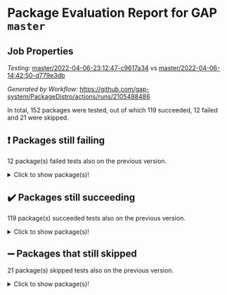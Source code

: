 # Package Evaluation Report for GAP `master`

## Job Properties

*Testing:* [master/2022-04-06-23:12:47-c9617a34](https://github.com/gap-system/PackageDistro/blob/data/reports/master/2022-04-06-23:12:47-c9617a34) vs [master/2022-04-06-14:42:50-d779e3db](https://github.com/gap-system/PackageDistro/blob/data/reports/master/2022-04-06-14:42:50-d779e3db)

*Generated by Workflow:* https://github.com/gap-system/PackageDistro/actions/runs/2105488486

In total, 152 packages were tested, out of which 119 succeeded, 12 failed and 21 were skipped.

## :exclamation: Packages still failing

12 package(s) failed tests also on the previous version.<details> <summary>Click to show package(s)!</summary>

- fining 1.4.1 [(failure)](https://github.com/gap-system/PackageDistro/runs/5859615817?check_suite_focus=true)<br>
- francy 1.2.4 [(failure)](https://github.com/gap-system/PackageDistro/runs/5859616007?check_suite_focus=true)<br>
- hap 1.38 [(failure)](https://github.com/gap-system/PackageDistro/runs/5859616456?check_suite_focus=true)<br>
- normalizinterface 1.3.2 [(failure)](https://github.com/gap-system/PackageDistro/runs/5859617784?check_suite_focus=true)<br>
- packagemanager 1.2 [(failure)](https://github.com/gap-system/PackageDistro/runs/5859617910?check_suite_focus=true)<br>
- rcwa 4.6.4 [(failure)](https://github.com/gap-system/PackageDistro/runs/5859618450?check_suite_focus=true)<br>
- recog 1.3.2 [(failure)](https://github.com/gap-system/PackageDistro/runs/5859618547?check_suite_focus=true)<br>
- semigroups 4.0.0 [(failure)](https://github.com/gap-system/PackageDistro/runs/5859618708?check_suite_focus=true)<br>
- transgrp 3.6.1 [(failure)](https://github.com/gap-system/PackageDistro/runs/5859619254?check_suite_focus=true)<br>
- unitlib 4.0.0 [(failure)](https://github.com/gap-system/PackageDistro/runs/5859619367?check_suite_focus=true)<br>
- wedderga 4.10.1 [(failure)](https://github.com/gap-system/PackageDistro/runs/5859619495?check_suite_focus=true)<br>
- yangbaxter 0.9.0 [(failure)](https://github.com/gap-system/PackageDistro/runs/5859619606?check_suite_focus=true)<br>
</details>

## :heavy_check_mark: Packages still succeeding

119 package(s) succeeded tests also on the previous version.<details> <summary>Click to show package(s)!</summary>

- ace 5.4 [(success)](https://github.com/gap-system/PackageDistro/runs/5859614305?check_suite_focus=true)<br>
- aclib 1.3.2 [(success)](https://github.com/gap-system/PackageDistro/runs/5859614361?check_suite_focus=true)<br>
- agt 0.2 [(success)](https://github.com/gap-system/PackageDistro/runs/5859614419?check_suite_focus=true)<br>
- alnuth 3.2.1 [(success)](https://github.com/gap-system/PackageDistro/runs/5859614474?check_suite_focus=true)<br>
- anupq 3.2.6 [(success)](https://github.com/gap-system/PackageDistro/runs/5859614535?check_suite_focus=true)<br>
- atlasrep 2.1.2 [(success)](https://github.com/gap-system/PackageDistro/runs/5859614592?check_suite_focus=true)<br>
- autodoc 2022.03.10 [(success)](https://github.com/gap-system/PackageDistro/runs/5859614660?check_suite_focus=true)<br>
- automata 1.15 [(success)](https://github.com/gap-system/PackageDistro/runs/5859614709?check_suite_focus=true)<br>
- automgrp 1.3.2 [(success)](https://github.com/gap-system/PackageDistro/runs/5859614758?check_suite_focus=true)<br>
- autpgrp 1.10.2 [(success)](https://github.com/gap-system/PackageDistro/runs/5859614800?check_suite_focus=true)<br>
- cap 2022.04-01 [(success)](https://github.com/gap-system/PackageDistro/runs/5859614844?check_suite_focus=true)<br>
- caratinterface 2.3.3 [(success)](https://github.com/gap-system/PackageDistro/runs/5859614885?check_suite_focus=true)<br>
- cddinterface 2020.06.24 [(success)](https://github.com/gap-system/PackageDistro/runs/5859614931?check_suite_focus=true)<br>
- circle 1.6.4 [(success)](https://github.com/gap-system/PackageDistro/runs/5859614976?check_suite_focus=true)<br>
- cohomolo 1.6.10 [(success)](https://github.com/gap-system/PackageDistro/runs/5859615020?check_suite_focus=true)<br>
- congruence 1.2.3 [(success)](https://github.com/gap-system/PackageDistro/runs/5859615059?check_suite_focus=true)<br>
- crime 1.6 [(success)](https://github.com/gap-system/PackageDistro/runs/5859615100?check_suite_focus=true)<br>
- crisp 1.4.5 [(success)](https://github.com/gap-system/PackageDistro/runs/5859615142?check_suite_focus=true)<br>
- crypting 0.10 [(success)](https://github.com/gap-system/PackageDistro/runs/5859615194?check_suite_focus=true)<br>
- cryst 4.1.24 [(success)](https://github.com/gap-system/PackageDistro/runs/5859615233?check_suite_focus=true)<br>
- crystcat 1.1.9 [(success)](https://github.com/gap-system/PackageDistro/runs/5859615273?check_suite_focus=true)<br>
- ctbllib 1.3.3 [(success)](https://github.com/gap-system/PackageDistro/runs/5859615319?check_suite_focus=true)<br>
- cubefree 1.19 [(success)](https://github.com/gap-system/PackageDistro/runs/5859615352?check_suite_focus=true)<br>
- curlinterface 2.2.2 [(success)](https://github.com/gap-system/PackageDistro/runs/5859615393?check_suite_focus=true)<br>
- cvec 2.7.5 [(success)](https://github.com/gap-system/PackageDistro/runs/5859615421?check_suite_focus=true)<br>
- datastructures 0.2.7 [(success)](https://github.com/gap-system/PackageDistro/runs/5859615451?check_suite_focus=true)<br>
- deepthought 1.0.5 [(success)](https://github.com/gap-system/PackageDistro/runs/5859615493?check_suite_focus=true)<br>
- design 1.7 [(success)](https://github.com/gap-system/PackageDistro/runs/5859615530?check_suite_focus=true)<br>
- difsets 2.3.1 [(success)](https://github.com/gap-system/PackageDistro/runs/5859615562?check_suite_focus=true)<br>
- digraphs 1.5.2 [(success)](https://github.com/gap-system/PackageDistro/runs/5859615589?check_suite_focus=true)<br>
- edim 1.3.5 [(success)](https://github.com/gap-system/PackageDistro/runs/5859615623?check_suite_focus=true)<br>
- example 4.3.0 [(success)](https://github.com/gap-system/PackageDistro/runs/5859615657?check_suite_focus=true)<br>
- factint 1.6.3 [(success)](https://github.com/gap-system/PackageDistro/runs/5859615688?check_suite_focus=true)<br>
- ferret 1.0.7 [(success)](https://github.com/gap-system/PackageDistro/runs/5859615724?check_suite_focus=true)<br>
- fga 1.4.0 [(success)](https://github.com/gap-system/PackageDistro/runs/5859615760?check_suite_focus=true)<br>
- float 1.0.3 [(success)](https://github.com/gap-system/PackageDistro/runs/5859615835?check_suite_focus=true)<br>
- format 1.4.3 [(success)](https://github.com/gap-system/PackageDistro/runs/5859615867?check_suite_focus=true)<br>
- forms 1.2.7 [(success)](https://github.com/gap-system/PackageDistro/runs/5859615909?check_suite_focus=true)<br>
- fplsa 1.2.5 [(success)](https://github.com/gap-system/PackageDistro/runs/5859615946?check_suite_focus=true)<br>
- fr 2.4.8 [(success)](https://github.com/gap-system/PackageDistro/runs/5859615977?check_suite_focus=true)<br>
- fwtree 1.3 [(success)](https://github.com/gap-system/PackageDistro/runs/5859616039?check_suite_focus=true)<br>
- gbnp 1.0.5 [(success)](https://github.com/gap-system/PackageDistro/runs/5859616065?check_suite_focus=true)<br>
- generalizedmorphismsforcap 2022.03-03 [(success)](https://github.com/gap-system/PackageDistro/runs/5859616099?check_suite_focus=true)<br>
- genss 1.6.6 [(success)](https://github.com/gap-system/PackageDistro/runs/5859616129?check_suite_focus=true)<br>
- gradedringforhomalg 2022.03-01 [(success)](https://github.com/gap-system/PackageDistro/runs/5859616161?check_suite_focus=true)<br>
- grape 4.8.5 [(success)](https://github.com/gap-system/PackageDistro/runs/5859616202?check_suite_focus=true)<br>
- groupoids 1.69 [(success)](https://github.com/gap-system/PackageDistro/runs/5859616239?check_suite_focus=true)<br>
- grpconst 2.6.2 [(success)](https://github.com/gap-system/PackageDistro/runs/5859616293?check_suite_focus=true)<br>
- guarana 0.96.3 [(success)](https://github.com/gap-system/PackageDistro/runs/5859616344?check_suite_focus=true)<br>
- guava 3.15 [(success)](https://github.com/gap-system/PackageDistro/runs/5859616407?check_suite_focus=true)<br>
- hapcryst 0.1.14 [(success)](https://github.com/gap-system/PackageDistro/runs/5859616511?check_suite_focus=true)<br>
- hecke 1.5.3 [(success)](https://github.com/gap-system/PackageDistro/runs/5859616568?check_suite_focus=true)<br>
- help 3.5 [(success)](https://github.com/gap-system/PackageDistro/runs/5859616624?check_suite_focus=true)<br>
- idrel 2.43 [(success)](https://github.com/gap-system/PackageDistro/runs/5859616690?check_suite_focus=true)<br>
- images 1.3.1 [(success)](https://github.com/gap-system/PackageDistro/runs/5859616746?check_suite_focus=true)<br>
- intpic 0.2.4 [(success)](https://github.com/gap-system/PackageDistro/runs/5859616810?check_suite_focus=true)<br>
- io 4.7.2 [(success)](https://github.com/gap-system/PackageDistro/runs/5859616876?check_suite_focus=true)<br>
- irredsol 1.4.3 [(success)](https://github.com/gap-system/PackageDistro/runs/5859616926?check_suite_focus=true)<br>
- json 2.1.0 [(success)](https://github.com/gap-system/PackageDistro/runs/5859616966?check_suite_focus=true)<br>
- jupyterkernel 1.4.1 [(success)](https://github.com/gap-system/PackageDistro/runs/5859617022?check_suite_focus=true)<br>
- jupyterviz 1.5.1 [(success)](https://github.com/gap-system/PackageDistro/runs/5859617071?check_suite_focus=true)<br>
- kan 1.34 [(success)](https://github.com/gap-system/PackageDistro/runs/5859617124?check_suite_focus=true)<br>
- kbmag 1.5.9 [(success)](https://github.com/gap-system/PackageDistro/runs/5859617168?check_suite_focus=true)<br>
- laguna 3.9.4 [(success)](https://github.com/gap-system/PackageDistro/runs/5859617201?check_suite_focus=true)<br>
- liealgdb 2.2.1 [(success)](https://github.com/gap-system/PackageDistro/runs/5859617230?check_suite_focus=true)<br>
- liepring 1.9.2 [(success)](https://github.com/gap-system/PackageDistro/runs/5859617269?check_suite_focus=true)<br>
- liering 2.4.2 [(success)](https://github.com/gap-system/PackageDistro/runs/5859617310?check_suite_focus=true)<br>
- linearalgebraforcap 2022.04-01 [(success)](https://github.com/gap-system/PackageDistro/runs/5859617346?check_suite_focus=true)<br>
- loops 3.4.1 [(success)](https://github.com/gap-system/PackageDistro/runs/5859617385?check_suite_focus=true)<br>
- lpres 1.0.3 [(success)](https://github.com/gap-system/PackageDistro/runs/5859617419?check_suite_focus=true)<br>
- majoranaalgebras 1.4 [(success)](https://github.com/gap-system/PackageDistro/runs/5859617449?check_suite_focus=true)<br>
- mapclass 1.4.5 [(success)](https://github.com/gap-system/PackageDistro/runs/5859617503?check_suite_focus=true)<br>
- matgrp 0.64 [(success)](https://github.com/gap-system/PackageDistro/runs/5859617561?check_suite_focus=true)<br>
- modisom 2.5.1 [(success)](https://github.com/gap-system/PackageDistro/runs/5859617594?check_suite_focus=true)<br>
- modulepresentationsforcap 2022.03-02 [(success)](https://github.com/gap-system/PackageDistro/runs/5859617620?check_suite_focus=true)<br>
- monoidalcategories 2022.03-02 [(success)](https://github.com/gap-system/PackageDistro/runs/5859617663?check_suite_focus=true)<br>
- nconvex 2020.11-04 [(success)](https://github.com/gap-system/PackageDistro/runs/5859617694?check_suite_focus=true)<br>
- nilmat 1.4.1 [(success)](https://github.com/gap-system/PackageDistro/runs/5859617722?check_suite_focus=true)<br>
- nock 1.5 [(success)](https://github.com/gap-system/PackageDistro/runs/5859617745?check_suite_focus=true)<br>
- nq 2.5.8 [(success)](https://github.com/gap-system/PackageDistro/runs/5859617807?check_suite_focus=true)<br>
- numericalsgps 1.3.0 [(success)](https://github.com/gap-system/PackageDistro/runs/5859617832?check_suite_focus=true)<br>
- openmath 11.5.0 [(success)](https://github.com/gap-system/PackageDistro/runs/5859617860?check_suite_focus=true)<br>
- orb 4.8.4 [(success)](https://github.com/gap-system/PackageDistro/runs/5859617890?check_suite_focus=true)<br>
- patternclass 2.4.2 [(success)](https://github.com/gap-system/PackageDistro/runs/5859617948?check_suite_focus=true)<br>
- permut 2.0.4 [(success)](https://github.com/gap-system/PackageDistro/runs/5859617987?check_suite_focus=true)<br>
- polenta 1.3.10 [(success)](https://github.com/gap-system/PackageDistro/runs/5859618030?check_suite_focus=true)<br>
- polymaking 0.8.6 [(success)](https://github.com/gap-system/PackageDistro/runs/5859618083?check_suite_focus=true)<br>
- primgrp 3.4.1 [(success)](https://github.com/gap-system/PackageDistro/runs/5859618119?check_suite_focus=true)<br>
- profiling 2.5.0 [(success)](https://github.com/gap-system/PackageDistro/runs/5859618203?check_suite_focus=true)<br>
- qpa 1.33 [(success)](https://github.com/gap-system/PackageDistro/runs/5859618270?check_suite_focus=true)<br>
- quagroup 1.8.3 [(success)](https://github.com/gap-system/PackageDistro/runs/5859618336?check_suite_focus=true)<br>
- radiroot 2.9 [(success)](https://github.com/gap-system/PackageDistro/runs/5859618398?check_suite_focus=true)<br>
- rds 1.8 [(success)](https://github.com/gap-system/PackageDistro/runs/5859618502?check_suite_focus=true)<br>
- repndecomp 1.2.1 [(success)](https://github.com/gap-system/PackageDistro/runs/5859618575?check_suite_focus=true)<br>
- repsn 3.1.0 [(success)](https://github.com/gap-system/PackageDistro/runs/5859618607?check_suite_focus=true)<br>
- resclasses 4.7.2 [(success)](https://github.com/gap-system/PackageDistro/runs/5859618639?check_suite_focus=true)<br>
- scscp 2.3.1 [(success)](https://github.com/gap-system/PackageDistro/runs/5859618673?check_suite_focus=true)<br>
- sglppow 2.2 [(success)](https://github.com/gap-system/PackageDistro/runs/5859618750?check_suite_focus=true)<br>
- sgpviz 0.999.5 [(success)](https://github.com/gap-system/PackageDistro/runs/5859618794?check_suite_focus=true)<br>
- simpcomp 2.1.14 [(success)](https://github.com/gap-system/PackageDistro/runs/5859618828?check_suite_focus=true)<br>
- singular 2020.12.18 [(success)](https://github.com/gap-system/PackageDistro/runs/5859618881?check_suite_focus=true)<br>
- sla 1.5.3 [(success)](https://github.com/gap-system/PackageDistro/runs/5859618913?check_suite_focus=true)<br>
- smallgrp 1.5 [(success)](https://github.com/gap-system/PackageDistro/runs/5859618953?check_suite_focus=true)<br>
- smallsemi 0.6.13 [(success)](https://github.com/gap-system/PackageDistro/runs/5859618990?check_suite_focus=true)<br>
- sonata 2.9.3 [(success)](https://github.com/gap-system/PackageDistro/runs/5859619026?check_suite_focus=true)<br>
- sophus 1.25 [(success)](https://github.com/gap-system/PackageDistro/runs/5859619059?check_suite_focus=true)<br>
- spinsym 1.5.2 [(success)](https://github.com/gap-system/PackageDistro/runs/5859619090?check_suite_focus=true)<br>
- symbcompcc 1.3.2 [(success)](https://github.com/gap-system/PackageDistro/runs/5859619119?check_suite_focus=true)<br>
- thelma 1.3 [(success)](https://github.com/gap-system/PackageDistro/runs/5859619171?check_suite_focus=true)<br>
- tomlib 1.2.9 [(success)](https://github.com/gap-system/PackageDistro/runs/5859619192?check_suite_focus=true)<br>
- toric 1.9.5 [(success)](https://github.com/gap-system/PackageDistro/runs/5859619221?check_suite_focus=true)<br>
- ugaly 4.0.2 [(success)](https://github.com/gap-system/PackageDistro/runs/5859619298?check_suite_focus=true)<br>
- unipot 1.5 [(success)](https://github.com/gap-system/PackageDistro/runs/5859619333?check_suite_focus=true)<br>
- utils 0.72 [(success)](https://github.com/gap-system/PackageDistro/runs/5859619401?check_suite_focus=true)<br>
- uuid 0.7 [(success)](https://github.com/gap-system/PackageDistro/runs/5859619430?check_suite_focus=true)<br>
- walrus 0.9991 [(success)](https://github.com/gap-system/PackageDistro/runs/5859619459?check_suite_focus=true)<br>
- xmod 2.86 [(success)](https://github.com/gap-system/PackageDistro/runs/5859619530?check_suite_focus=true)<br>
- xmodalg 1.18 [(success)](https://github.com/gap-system/PackageDistro/runs/5859619567?check_suite_focus=true)<br>
- zeromqinterface 0.13 [(success)](https://github.com/gap-system/PackageDistro/runs/5859619637?check_suite_focus=true)<br>
</details>

## :heavy_minus_sign: Packages that still skipped

21 package(s) skipped tests also on the previous version.<details> <summary>Click to show package(s)!</summary>

- 4ti2interface 2022.03-01 [(skipped)](https://github.com/gap-system/PackageDistro/runs/5859558811?check_suite_focus=true)<br>
- browse 1.8.14 [(skipped)](https://github.com/gap-system/PackageDistro/runs/5859558811?check_suite_focus=true)<br>
- corelg 1.55 [(skipped)](https://github.com/gap-system/PackageDistro/runs/5859558811?check_suite_focus=true)<br>
- examplesforhomalg 2022.03-01 [(skipped)](https://github.com/gap-system/PackageDistro/runs/5859558811?check_suite_focus=true)<br>
- gapdoc 1.6.5 [(skipped)](https://github.com/gap-system/PackageDistro/runs/5859558811?check_suite_focus=true)<br>
- gauss 2022.03-01 [(skipped)](https://github.com/gap-system/PackageDistro/runs/5859558811?check_suite_focus=true)<br>
- gaussforhomalg 2022.03-01 [(skipped)](https://github.com/gap-system/PackageDistro/runs/5859558811?check_suite_focus=true)<br>
- gradedmodules 2022.03-01 [(skipped)](https://github.com/gap-system/PackageDistro/runs/5859558811?check_suite_focus=true)<br>
- homalg 2022.03-01 [(skipped)](https://github.com/gap-system/PackageDistro/runs/5859558811?check_suite_focus=true)<br>
- homalgtocas 2022.03-01 [(skipped)](https://github.com/gap-system/PackageDistro/runs/5859558811?check_suite_focus=true)<br>
- io_forhomalg 2022.03-01 [(skipped)](https://github.com/gap-system/PackageDistro/runs/5859558811?check_suite_focus=true)<br>
- itc 1.5.1 [(skipped)](https://github.com/gap-system/PackageDistro/runs/5859558811?check_suite_focus=true)<br>
- localizeringforhomalg 2022.03-01 [(skipped)](https://github.com/gap-system/PackageDistro/runs/5859558811?check_suite_focus=true)<br>
- matricesforhomalg 2022.03-02 [(skipped)](https://github.com/gap-system/PackageDistro/runs/5859558811?check_suite_focus=true)<br>
- modules 2022.03-01 [(skipped)](https://github.com/gap-system/PackageDistro/runs/5859558811?check_suite_focus=true)<br>
- polycyclic 2.16 [(skipped)](https://github.com/gap-system/PackageDistro/runs/5859558811?check_suite_focus=true)<br>
- ringsforhomalg 2022.03-01 [(skipped)](https://github.com/gap-system/PackageDistro/runs/5859558811?check_suite_focus=true)<br>
- sco 2022.03-01 [(skipped)](https://github.com/gap-system/PackageDistro/runs/5859558811?check_suite_focus=true)<br>
- toolsforhomalg 2022.04-01 [(skipped)](https://github.com/gap-system/PackageDistro/runs/5859558811?check_suite_focus=true)<br>
- toricvarieties 2022.03.23 [(skipped)](https://github.com/gap-system/PackageDistro/runs/5859558811?check_suite_focus=true)<br>
- xgap 4.31 [(skipped)](https://github.com/gap-system/PackageDistro/runs/5859558811?check_suite_focus=true)<br>
</details>

